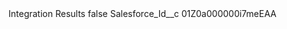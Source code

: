 <?xml version="1.0" encoding="UTF-8"?>
<CustomMetadata xmlns="http://soap.sforce.com/2006/04/metadata" xmlns:xsi="http://www.w3.org/2001/XMLSchema-instance" xmlns:xsd="http://www.w3.org/2001/XMLSchema">
    <label>Integration Results</label>
    <protected>false</protected>
    <values>
        <field>Salesforce_Id__c</field>
        <value xsi:type="xsd:string">01Z0a000000i7meEAA</value>
    </values>
</CustomMetadata>
